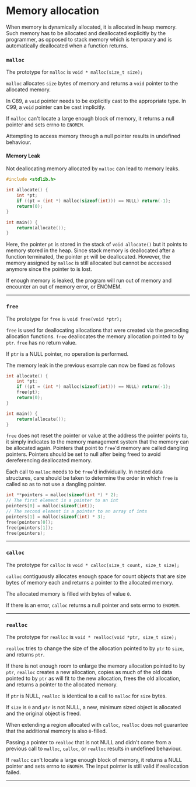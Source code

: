 # Memory allocation
When memory is dynamically allocated, it is allocated in heap memory. Such memory has to be allocated and deallocated explicitly by the programmer, as opposed to stack memory which is temporary and is automatically deallocated when a function returns.

### `malloc`
The prototype for `malloc` is `void * malloc(size_t size);`

`malloc` allocates `size` bytes of memory and returns a `void` pointer to the allocated memory.

In C89, a `void` pointer needs to be explicitly cast to the appropriate type. In C99, a `void` pointer can be cast implicitly.

If `malloc` can't locate a large enough block of memory, it returns a null pointer and sets errno to `ENOMEM`.

Attempting to access memory through a null pointer results in undefined behaviour.

#### Memory Leak
Not deallocating memory allocated by `malloc` can lead to memory leaks.
```c
#include <stdlib.h>

int allocate() {
	int *pt;
	if ((pt = (int *) malloc(sizeof(int))) == NULL) return(-1);
	return(0);
}

int main() {
	return(allocate());
}
```
Here, the pointer `pt` is stored in the stack of `void allocate()` but it points to memory stored in the heap. Since stack memory is deallocated after a function terminated, the pointer `pt` will be deallocated. However, the memory assigned by `malloc` is still allocated but cannot be accessed anymore since the pointer to is lost.

If enough memory is leaked, the program will run out of memory and encounter an out of memory error, or ENOMEM.

---
### `free`
The prototype for `free` is `void free(void *ptr);`

`free` is used for deallocating allocations that were created via the preceding allocation functions. `free` deallocates the memory allocation pointed to by `ptr`. `free` has no return value.

If `ptr` is a NULL pointer, no operation is performed.

The memory leak in the previous example can now be fixed as follows
```c
int allocate() {
	int *pt;
	if ((pt = (int *) malloc(sizeof(int))) == NULL) return(-1);
	free(pt);
	return(0);
}

int main() {
	return(allocate());
}
```

`free` does not reset the pointer or value at the address the pointer points to, it simply indicates to the memory management system that the memory can be allocated again. Pointers that point to `free`'d memory are called dangling pointers. Pointers should be set to null after being freed to avoid dereferencing deallocated memory.

Each call to `malloc` needs to be `free`'d individually. In nested data structures, care should be taken to determine the order in which `free` is called so as to not use a dangling pointer.
```c
int **pointers = malloc(sizeof(int *) * 2);
// The first element is a pointer to an int
pointers[0] = malloc(sizeof(int));
// The second element is a pointer to an array of ints
pointers[1] = malloc(sizeof(int) * 3);
free(pointers[0]);
free(pointers[1]);
free(pointers);
```

---
### `calloc`
The prototype for `calloc` is `void * calloc(size_t count, size_t size);`

`calloc` contiguously allocates enough space for count objects that are size bytes of memory each and returns a pointer to the allocated memory.

The allocated memory is filled with bytes of value `0`.

If there is an error, `calloc` returns a null pointer and sets errno to `ENOMEM`.

---
### `realloc`
The prototype for `realloc` is `void * realloc(void *ptr, size_t size);`

`realloc` tries to change the size of the allocation pointed to by `ptr` to `size`, and returns `ptr`.

If there is not enough room to enlarge the memory allocation pointed to by `ptr`, `realloc` creates a new allocation, copies as much of the old data pointed to by `ptr` as will fit to the new allocation, frees the old allocation, and returns a pointer to the allocated memory.

If `ptr` is NULL, `realloc` is identical to a call to `malloc` for `size` bytes.

If `size` is `0` and `ptr` is not NULL, a new, minimum sized object is allocated and the original object is freed.

When extending a region allocated with `calloc`, `realloc` does not guarantee that the additional memory is also `0`-filled.

Passing a pointer to `realloc` that is not NULL and didn't come from a previous call to `malloc`, `calloc`, or `realloc` results in undefined behaviour.

If `realloc` can't locate a large enough block of memory, it returns a NULL pointer and sets errno to `ENOMEM`. The input pointer is still valid if reallocation failed.

---
